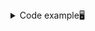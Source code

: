 

<details>
<summary>Code example🖥️ </summary>
#include <iostream>
#include <WinSock2.h>
#include <Ws2tcpip.h>
#pragma comment(lib, "ws2_32.lib")

int main() {
    WSADATA wsaData;
    if (WSAStartup(MAKEWORD(2, 2), &wsaData) != 0) {
        std::cerr << "WSAStartup failed" << std::endl;
        return 1;
    }

    int port = 15010;
    PCWSTR serverIp = L"3.71.225.231";

    // Create a TCP socket
    SOCKET clientSocket = socket(AF_INET, SOCK_STREAM, 0);
    if (clientSocket == INVALID_SOCKET) {
        std::cerr << "Error creating socket: " << WSAGetLastError() << std::endl;
        WSACleanup();
        return 1;
    }

    sockaddr_in serverAddr;
    serverAddr.sin_family = AF_INET;
    serverAddr.sin_port = htons(port);
    InetPton(AF_INET, serverIp, &serverAddr.sin_addr);

    if (connect(clientSocket, reinterpret_cast<sockaddr*>(&serverAddr), sizeof(serverAddr)) == SOCKET_ERROR) {
        std::cerr << "Connect failed with error: " << WSAGetLastError() << std::endl;
        closesocket(clientSocket);
        WSACleanup();
        return 1;
    }

    // Шістнадцяткове число
    uint32_t hexNumber = 0x1234; // Це число в шістнадцятковій формі

    // Перетворення в мережевий порядок байтів
    uint32_t hexNumberNetwork = htonl(hexNumber);

    // Відправка шістнадцяткового числа (передача 4 байт)
    send(clientSocket, reinterpret_cast<const char*>(&hexNumberNetwork), sizeof(hexNumberNetwork), 0);

    // Отримання відповіді від сервера
    char buffer[1024];
    memset(buffer, 0, sizeof(buffer));
    int byteReceived = recv(clientSocket, buffer, sizeof(buffer), 0);
    if (byteReceived > 0) {
        std::cout << "Received from server: " << buffer << std::endl;
    }

    // Clean up
    closesocket(clientSocket);
    WSACleanup();
    return 0;
}


```
</details>


<details>
<summary>Code example🖥️ </summary>


```
</details>
